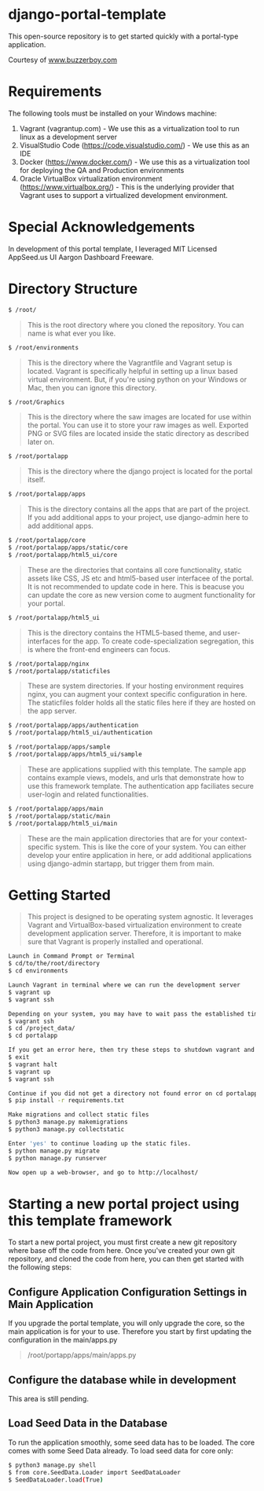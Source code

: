 # django-portal-template

This open-source repository is to get started quickly with a portal-type application. 

Courtesy of www.buzzerboy.com

# Requirements

The following tools must be installed on your Windows machine:
1. Vagrant (vagrantup.com) - We use this as a virtualization tool to run linux as a development server
2. VisualStudio Code (https://code.visualstudio.com/) - We use this as an IDE
3. Docker (https://www.docker.com/) - We use this as a virtualization tool for deploying the QA and Production environments
4. Oracle VirtualBox virtualization environment (https://www.virtualbox.org/) - This is the underlying provider that Vagrant uses to support a virtualized development environment.

# Special Acknowledgements

In development of this portal template, I leveraged MIT Licensed AppSeed.us UI Aargon Dashboard Freeware.

# Directory Structure


```bash
$ /root/
```
> This is the root directory where you cloned the repository. You can name is what ever you like.

```bash
$ /root/environments
```
> This is the directory where the Vagrantfile and Vagrant setup is located. Vagrant is specifically helpful in setting up a linux based virtual environment. But,
> if you're using python on your Windows or Mac, then you can ignore this directory.

```bash
$ /root/Graphics
```
> This is the directory where the saw images are located for use within the portal. You can use it to store your raw images as well. Exported PNG or SVG files are located inside the static directory as described later on.

```bash
$ /root/portalapp
```
> This is the directory where the django project is located for the portal itself. 

```bash
$ /root/portalapp/apps
```
> This is the directory contains all the apps that are part of the project. If you add additional apps to your project, use django-admin here to add additional apps. 

```bash
$ /root/portalapp/core
$ /root/portalapp/apps/static/core
$ /root/portalapp/html5_ui/core
```
> These are the directories that contains all core functionality, static assets like CSS, JS etc and html5-based user interfacee of the portal. It is not recommended to update code in here. This is beacuse you can update the core as new version come to augment functionality for your portal.

```bash
$ /root/portalapp/html5_ui
```
> This is the directory contains the HTML5-based theme, and user-interfaces for the app. To create code-specialization segregation, this is where the front-end engineers can focus.

```bash
$ /root/portalapp/nginx
$ /root/portalapp/staticfiles
```
> These are system directories. If your hosting environment requires nginx, you can augment your context specific configuration in here.
> The staticfiles folder holds all the static files here if they are hosted on the app server.

```bash
$ /root/portalapp/apps/authentication
$ /root/portalapp/html5_ui/authentication

$ /root/portalapp/apps/sample
$ /root/portalapp/apps/html5_ui/sample

```
> These are applications supplied with this template. The sample app contains example views, models, and urls that demonstrate how to use this framework template. The authentication app faciliates secure user-login and related functionalities.

```bash
$ /root/portalapp/apps/main
$ /root/portalapp/static/main
$ /root/portalapp/html5_ui/main
```
> These are the main application directories that are for your context-specific system. This is like the core of your system. You can either develop your entire application in here, or add additional applications using django-admin startapp, but trigger them from main.

# Getting Started
> This project is designed to be operating system agnostic. It leverages Vagrant and VirtualBox-based virtualization environment to create development application server. Therefore, it is important to make sure that Vagrant is properly installed and operational.

```bash
Launch in Command Prompt or Terminal 
$ cd/to/the/root/directory
$ cd environments 

Launch Vagrant in terminal where we can run the development server
$ vagrant up
$ vagrant ssh

Depending on your system, you may have to wait pass the established time-out. 
$ vagrant ssh
$ cd /project_data/
$ cd portalapp

If you get an error here, then try these steps to shutdown vagrant and start it again, otherwise, skip these.
$ exit
$ vagrant halt
$ vagrant up
$ vagrant ssh

Continue if you did not get a directory not found error on cd portalapp, install the requirements using PIP:
$ pip install -r requirements.txt

Make migrations and collect static files
$ python3 manage.py makemigrations
$ python3 manage.py collectstatic

Enter 'yes' to continue loading up the static files.
$ python manage.py migrate
$ python manage.py runserver

Now open up a web-browser, and go to http://localhost/
```

# Starting a new portal project using this template framework

To start a new portal project, you must first create a new git repository where base off the code from here. Once you've created your own git repository, and cloned the code from here, you can then get started with the following steps:

## Configure Application Configuration Settings in Main Application
If you upgrade the portal template, you will only upgrade the core, so the main application is for your to use. Therefore you start by first updating the configuration in the main/apps.py
> /root/portapp/apps/main/apps.py

## Configure the database while in development
This area is still pending.

## Load Seed Data in the Database
To run the application smoothly, some seed data has to be loaded. The core comes with some Seed Data already. To load seed data for core only:

```bash
$ python3 manage.py shell
$ from core.SeedData.Loader import SeedDataLoader
$ SeedDataLoader.load(True)
```
